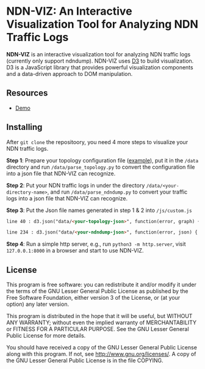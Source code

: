 # NDN-VIZ: An Interactive Visualization Tool for Analyzing NDN Traffic Logs


**NDN-VIZ** is an interactive visualization tool for analyzing NDN traffic logs (currently only support ndndump). NDN-VIZ uses <a href="https://d3js.org">D3</a> to build visualization. D3 is a JavaScript library that provides powerful visualization components and a data-driven approach to DOM manipulation.

## Resources
* [Demo](https://www.cs.arizona.edu/people/philoliang/ndnviz/)

## Installing

After `git clone` the repositoory, you need 4 more steps to visualize your NDN traffic logs.

**Step 1**: Prepare your topology configuration file ([example](https://github.com/philoL/ndnviz/blob/master/data/6nodes.conf)), put it in the `/data` directory and run `/data/parse_topology.py` to convert the configuration file into a json file that NDN-VIZ can recognize.

**Step 2**: Put your NDN traffic logs in under the directory `/data/<your-directory-name>`, and run `/data/parse_ndndump.py` to convert your traffic logs into a json file that NDN-VIZ can recognize.

**Step 3**: Put the Json file names generated in step 1 & 2 into `/js/custom.js`

```html
line 40 : d3.json("data/<your-topology-json>", function(error, graph) {
```

```html
line 234 : d3.json("data/<your-ndndump-json>", function(error, json) {
```

**Step 4**: Run a simple http server, e.g., run `python3 -m http.server`, visit `127.0.0.1:8000` in a browser and start to use NDN-VIZ.


License
-------
This program is free software: you can redistribute it and/or modify
it under the terms of the GNU Lesser General Public License as published by
the Free Software Foundation, either version 3 of the License, or
(at your option) any later version.

This program is distributed in the hope that it will be useful,
but WITHOUT ANY WARRANTY; without even the implied warranty of
MERCHANTABILITY or FITNESS FOR A PARTICULAR PURPOSE.  See the
GNU Lesser General Public License for more details.

You should have received a copy of the GNU Lesser General Public License
along with this program.  If not, see <http://www.gnu.org/licenses/>.
A copy of the GNU Lesser General Public License is in the file COPYING.
